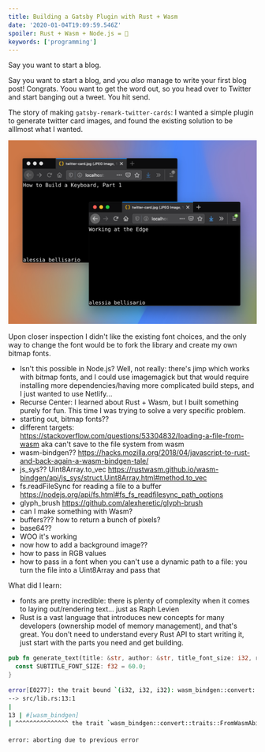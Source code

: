 ```yaml
---
title: Building a Gatsby Plugin with Rust + Wasm
date: '2020-01-04T19:09:59.546Z'
spoiler: Rust + Wasm + Node.js = 🎉
keywords: ['programming']
---
```


Say you want to start a blog.

Say you want to start a blog, and you _also_ manage to write your first blog post! Congrats. Yoou want to get the word out, so you head over to Twitter and start banging out a tweet. You hit send.

The story of making `gatsby-remark-twitter-cards`: I wanted a simple plugin to generate twitter card images, and found the existing solution to be alllmost what I wanted.

![First demo of gatsby-wasm-twitter-cards](./demo1.png)

Upon closer inspection I didn't like the existing font choices, and the only way to change the font would be to fork the library and create my own bitmap fonts.

- Isn't this possible in Node.js? Well, not really: there's jimp which works with bitmap fonts, and I could use imagemagick but that would require installing more dependencies/having more complicated build steps, and I just wanted to use Netlify...
- Recurse Center: I learned about Rust + Wasm, but I built something purely for fun. This time I was trying to solve a very specific problem.
- starting out, bitmap fonts??
- different targets: https://stackoverflow.com/questions/53304832/loading-a-file-from-wasm aka can't save to the file system from wasm
- wasm-bindgen?? https://hacks.mozilla.org/2018/04/javascript-to-rust-and-back-again-a-wasm-bindgen-tale/
- js_sys?? Uint8Array.to_vec https://rustwasm.github.io/wasm-bindgen/api/js_sys/struct.Uint8Array.html#method.to_vec
- fs.readFileSync for reading a file to a buffer https://nodejs.org/api/fs.html#fs_fs_readfilesync_path_options
- glyph_brush https://github.com/alexheretic/glyph-brush
- can I make something with Wasm?
- buffers??? how to return a bunch of pixels?
- base64??
- WOO it's working
- now how to add a background image??
- how to pass in RGB values
- how to pass in a font when you can't use a dynamic path to a file: you turn the file into a Uint8Array and pass that

What did I learn:

- fonts are pretty incredible: there is plenty of complexity when it comes to laying out/rendering text... just as Raph Levien
- Rust is a vast language that introduces new concepts for many developers (ownership model of memory management), and that's great. You don't need to understand every Rust API to start writing it, just start with the parts you need and get building.

```rust
pub fn generate_text(title: &str, author: &str, title_font_size: i32, rgb: (i32, i32, i32)) -> Vec<u8> {
  const SUBTITLE_FONT_SIZE: f32 = 60.0;
}
```

```bash
error[E0277]: the trait bound `(i32, i32, i32): wasm_bindgen::convert::traits::FromWasmAbi` is not satisfied
--> src/lib.rs:13:1
|
13 | #[wasm_bindgen]
| ^^^^^^^^^^^^^^^ the trait `wasm_bindgen::convert::traits::FromWasmAbi` is not implemented for `(i32, i32, i32)`

error: aborting due to previous error
```
